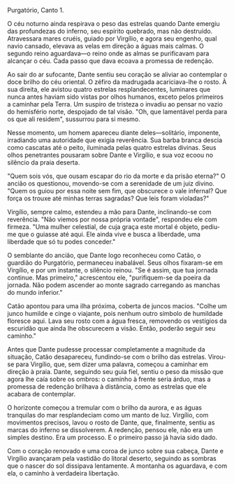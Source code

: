 Purgatório, Canto 1.

O céu noturno ainda respirava o peso das estrelas quando Dante emergiu das profundezas do inferno, seu espírito quebrado, mas não destruído. Atravessara mares cruéis, guiado por Virgílio, e agora seu engenho, qual navio cansado, elevava as velas em direção a águas mais calmas. O segundo reino aguardava—o reino onde as almas se purificavam para alcançar o céu. Cada passo que dava ecoava a promessa de redenção.

Ao sair do ar sufocante, Dante sentiu seu coração se aliviar ao contemplar o doce brilho do céu oriental. O zéfiro da madrugada acariciava-lhe o rosto. À sua direita, ele avistou quatro estrelas resplandecentes, luminares que nunca antes haviam sido vistas por olhos humanos, exceto pelos primeiros a caminhar pela Terra. Um suspiro de tristeza o invadiu ao pensar no vazio do hemisfério norte, despojado de tal visão. "Oh, que lamentável perda para os que ali residem", sussurrou para si mesmo.

Nesse momento, um homem apareceu diante deles—solitário, imponente, irradiando uma autoridade que exigia reverência. Sua barba branca descia como cascatas até o peito, iluminada pelas quatro estrelas divinas. Seus olhos penetrantes pousaram sobre Dante e Virgílio, e sua voz ecoou no silêncio da praia deserta.

"Quem sois vós, que ousam escapar do rio da morte e da prisão eterna?" O ancião os questionou, movendo-se com a serenidade de um juiz divino. "Quem os guiou por essa noite sem fim, que obscurece o vale infernal? Que força os trouxe até minhas terras sagradas? Que leis foram violadas?"

Virgílio, sempre calmo, estendeu a mão para Dante, inclinando-se com reverência. "Não viemos por nossa própria vontade", respondeu ele com firmeza. "Uma mulher celestial, de cuja graça este mortal é objeto, pediu-me que o guiasse até aqui. Ele ainda vive e busca a liberdade, uma liberdade que só tu podes conceder."

O semblante do ancião, que Dante logo reconheceu como Catão, o guardião do Purgatório, permaneceu inabalável. Seus olhos fixaram-se em Virgílio, e por um instante, o silêncio reinou. "Se é assim, que tua jornada continue. Mas primeiro," acrescentou ele, "purifiquem-se da poeira da jornada. Não podem ascender ao monte sagrado carregando as manchas do mundo inferior."

Catão apontou para uma ilha próxima, coberta de juncos macios. "Colhe um junco humilde e cinge o viajante, pois nenhum outro símbolo de humildade floresce aqui. Lava seu rosto com a água fresca, removendo os vestígios da escuridão que ainda lhe obscurecem a visão. Então, poderão seguir seu caminho."

Antes que Dante pudesse processar completamente a magnitude da situação, Catão desapareceu, fundindo-se com o brilho das estrelas. Virou-se para Virgílio, que, sem dizer uma palavra, começou a caminhar em direção à praia. Dante, seguindo seu guia fiel, sentiu o peso da missão que agora lhe caía sobre os ombros: o caminho à frente seria árduo, mas a promessa de redenção brilhava à distância, como as estrelas que ele acabara de contemplar.

O horizonte começou a tremular com o brilho da aurora, e as águas tranquilas do mar resplandeciam como um manto de luz. Virgílio, com movimentos precisos, lavou o rosto de Dante, que, finalmente, sentiu as marcas do inferno se dissolverem. A redenção, pensou ele, não era um simples destino. Era um processo. E o primeiro passo já havia sido dado.

Com o coração renovado e uma coroa de junco sobre sua cabeça, Dante e Virgílio avançaram pela vastidão do litoral deserto, seguindo as sombras que o nascer do sol dissipava lentamente. A montanha os aguardava, e com ela, o caminho à verdadeira libertação.